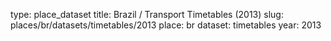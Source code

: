 type: place_dataset
title: Brazil / Transport Timetables (2013)
slug: places/br/datasets/timetables/2013
place: br
dataset: timetables
year: 2013
